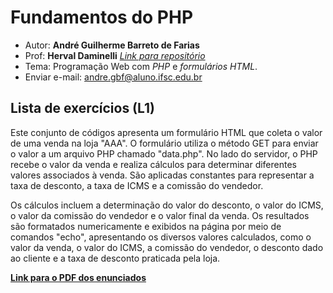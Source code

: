 # Fundamentos do PHP

+ Autor: **André Guilherme Barreto de Farias**
+ Prof: **Herval Daminelli** [*Link para repositório*]((https://hdam.pro.br/ctds-prw.html#mostra))
+ Tema: Programação Web com *PHP* e *formulários HTML*.
+ Enviar e-mail: [andre.gbf@aluno.ifsc.edu.br](mailto:andre.gbf@aluno.ifsc.edu.br)

## Lista de exercícios (L1)

Este conjunto de códigos apresenta um formulário HTML que coleta o valor de uma venda na loja "AAA". O formulário utiliza o método GET para enviar o valor a um arquivo PHP chamado "data.php". No lado do servidor, o PHP recebe o valor da venda e realiza cálculos para determinar diferentes valores associados à venda. São aplicadas constantes para representar a taxa de desconto, a taxa de ICMS e a comissão do vendedor.

Os cálculos incluem a determinação do valor do desconto, o valor do ICMS, o valor da comissão do vendedor e o valor final da venda. Os resultados são formatados numericamente e exibidos na página por meio de comandos "echo", apresentando os diversos valores calculados, como o valor da venda, o valor do ICMS, a comissão do vendedor, o desconto dado ao cliente e a taxa de desconto praticada pela loja.

[**Link para o PDF dos enunciados**](https://hdam.pro.br/ctds-prw/exercicios/fundamentos-formularios.pdf)
